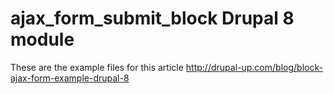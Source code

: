 # ajax_form_submit_block Drupal 8 module
These are the example files for this article http://drupal-up.com/blog/block-ajax-form-example-drupal-8
